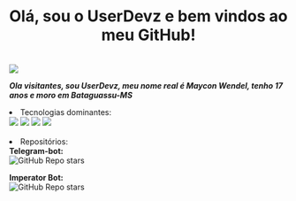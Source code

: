 <h1 text align='center'>Olá, sou o UserDevz e bem vindos ao meu GitHub!</h1>
</br>

<img src='https://c.tenor.com/QnF7KI5w2OkAAAAM/nimu-nashe.gif'>

<i><b>Ola visitantes, sou UserDevz, meu nome real é Maycon Wendel, tenho 17 anos e moro em Bataguassu-MS</b></i>

<li> Tecnologias dominantes:</br>
  <img src='https://img.shields.io/badge/%20-%20Python-green'>
  <img src='https://img.shields.io/badge/%20-%20C-green'>
  <img src='https://img.shields.io/badge/%20-%20C++-green'>
  <img src='https://img.shields.io/badge/%20-%20Shell Script-green'>
</br></br>

<li> Repositórios:</br>
  <b>Telegram-bot:</b></br>
  <img alt="GitHub Repo stars" src="https://img.shields.io/github/stars/UserDevz/Telegram-bot?style=plastic">

  <b>Imperator Bot:</b></br>
  <img alt="GitHub Repo stars" src="https://img.shields.io/github/stars/UserDevz/Imperator?style=plastic">

